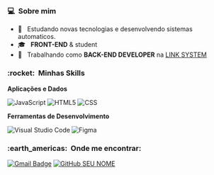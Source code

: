<h3> 💻 &nbsp;Sobre mim </h3>

- 🤔 &nbsp; Estudando novas tecnologias e desenvolvendo sistemas automaticos.
- 🎓 &nbsp; **FRONT-END** & student
- 💼 &nbsp; Trabalhando como **BACK-END DEVELOPER** na <a href="https://https://discord.gg/uPAAQ3YhHt">LINK SYSTEM</a>

<h3> :rocket: &nbsp;Minhas Skills </h3>

**Aplicações e Dados**

  ![JavaScript](https://img.shields.io/badge/-JavaScript-333333?style=flat&logo=javascript)
  ![HTML5](https://img.shields.io/badge/-HTML5-333333?style=flat&logo=HTML5)
  ![CSS](https://img.shields.io/badge/-CSS-333333?style=flat&logo=CSS3&logoColor=1572B6)

**Ferramentas de Desenvolvimento**

  ![Visual Studio Code](https://img.shields.io/badge/-Visual%20Studio%20Code-333333?style=flat&logo=visual-studio-code&logoColor=007ACC)
  ![Figma](https://img.shields.io/badge/-Figma-333333?style=flat&logo=figma&logoColor=007ACC)

<h3> :earth_americas: &nbsp;Onde me encontrar: </h3> 


[![Gmail Badge](https://img.shields.io/badge/-pluck809@gmail.com-006bed?style=flat-square&logo=Gmail&logoColor=white&link=mailto:pluck809@gmail.com)](mailto:pluck809@gmail.com)
[![GitHub SEU NOME]( https://img.shields.io/github/followers/Luckkx?label=follow&style=social)](https://github.com/Luckkx)
